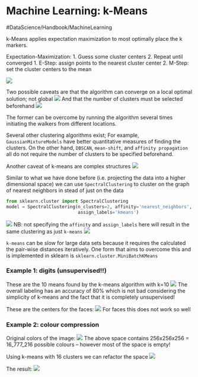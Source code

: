 # Machine Learning: k-Means
#DataScience/Handbook/MachineLearning

k-Means applies expectation maximization to most optimally place the k markers.

Expectation-Maximization:
	1. Guess some cluster centers
	2. Repeat until converged
		1. E-Step: assign points to the nearest cluster center
		2. M-Step: set the cluster centers to the mean

![](Machine%20Learning%20k-Means/05.11-expectation-maximization.png)


Two possible caveats are that the algorithm can converge on a local optimal solution; not global
![](Machine%20Learning%20k-Means/unknown.png)
And that the number of clusters must be selected beforehand
![](Machine%20Learning%20k-Means/unknown%202.png)

The former can be overcome by running the algorithm several times initiating the walkers from different locations.

Several other clustering algorithms exist;
For example, `GaussianMixtureModels` have better quantitative measures of finding the clusters. On the other hand, `DBSCAN`, `mean-shift`, and `affinity propagation` all do not require the number of clusters to be specified beforehand.

Another caveat of k-means are complex structures
![](Machine%20Learning%20k-Means/unknown%203.png)

Similar to what we have done before (i.e. projecting the data into a higher dimensional space) we can use `SpectralClustering` to cluster on the graph of nearest neighbors in stead of just on the data
```python
from sklearn.cluster import SpectralClustering
model = SpectralClustering(n_clusters=2, affinity='nearest_neighbors',
                           assign_labels='kmeans')
```
![](Machine%20Learning%20k-Means/unknown%204.png)
NB: not specifying the `affinity` and `assign_labels` here will result in the same clustering as just `k-means`
![](Machine%20Learning%20k-Means/unknown%205.png)

`k-means` can be slow for large data sets because it requires the calculated the pair-wise distances iteratively. One form that aims to overcome this and is implemented in sklearn is `sklearn.cluster.MiniBatchKMeans`

### Example 1: digits (unsupervised!!)
These are the 10 means found by the k-means algorithm with k=10
![](Machine%20Learning%20k-Means/unknown%206.png)
The overall labeling has an accuracy of 80% which is not bad considering the simplicity of k-means and the fact that it is completely unsupervised!

These are the centers for the faces:
![](Machine%20Learning%20k-Means/unknown%207.png)
For faces this does not work so well


### Example 2: colour compression
Original colors of the image:
![](Machine%20Learning%20k-Means/unknown%208.png)
The above space contains 256x256x256 = 16_777_216  possible colours – however most of the space is empty!

Using k-means with 16 clusters we can refactor the space
![](Machine%20Learning%20k-Means/unknown%209.png)

The result:
![](Machine%20Learning%20k-Means/unknown%2010.png)
